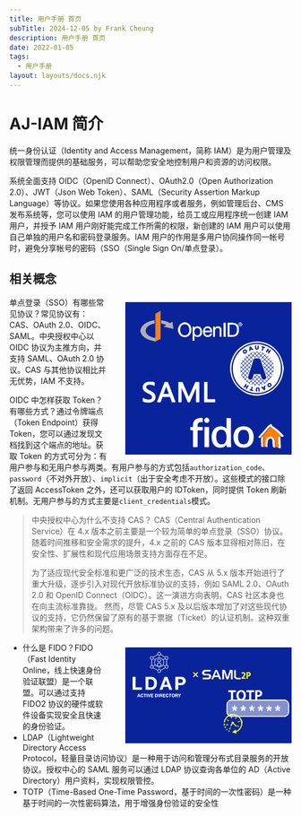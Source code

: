 ```yaml
---
title: 用户手册 首页
subTitle: 2024-12-05 by Frank Cheung
description: 用户手册 首页
date: 2022-01-05
tags:
  - 用户手册
layout: layouts/docs.njk
---
```


# AJ-IAM 简介

统一身份认证（Identity and Access Management，简称 IAM）是为用户管理及权限管理而提供的基础服务，可以帮助您安全地控制用户和资源的访问权限。 

系统全面支持 OIDC（OpenID Connect）、OAuth2.0（Open Authorization 2.0）、JWT（Json Web Token）、SAML（Security Assertion Markup Language）等协议。如果您使用各种应用程序或者服务，例如管理后台、CMS 发布系统等，您可以使用 IAM 的用户管理功能，给员工或应用程序统一创建 IAM 用户，并授予 IAM 用户刚好能完成工作所需的权限，新创建的 IAM 用户可以使用自己单独的用户名和密码登录服务。IAM 用户的作用是多用户协同操作同一帐号时，避免分享帐号的密码（SSO（Single Sign On/单点登录）。 


## 相关概念
<img src="asset/imgs/some.icon.png" style="float:right;margin-top:10px;margin-left:30px;" />

单点登录（SSO）有哪些常见协议？常见协议有：CAS、OAuth 2.0、OIDC、SAML。中央授权中心以 OIDC 协议为主推方向，并支持 SAML、OAuth 2.0 协议。CAS 与其他协议相比并无优势，IAM 不支持。

OIDC 中怎样获取 Token？有哪些方式？通过令牌端点（Token Endpoint）获得 Token，您可以通过发现文档找到这个端点的地址。获取 Token 的方式可分为：有用户参与和无用户参与两类。有用户参与的方式包括`authorization_code`、`password`（不对外开放）、`implicit`（出于安全考虑不开放）。这些模式的接口除了返回 AccessToken 之外，还可以获取用户的 IDToken，同时提供 Token 刷新机制。无用户参与的方式主要是`client_credentials`模式。

> 中央授权中心为什么不支持 CAS？ CAS（Central Authentication Service）在 4.x 版本之前主要是一个较为简单的单点登录（SSO）协议。随着时间推移和安全需求的提升，4.x 之前的 CAS 版本显得相对陈旧，在安全性、扩展性和现代应用场景支持方面存在不足。
> 
> 为了适应现代安全标准和更广泛的技术生态，CAS 从 5.x 版本开始进行了重大升级，逐步引入对现代开放标准协议的支持，例如 SAML 2.0、OAuth 2.0 和 OpenID Connect（OIDC）。这一演进方向表明，CAS 社区本身也在向主流标准靠拢。
> 然而，尽管 CAS 5.x 及以后版本增加了对这些现代协议的支持，它仍然保留了原有的基于票据（Ticket）的认证机制。这种双重架构带来了许多的问题。


<img src="asset/imgs/new-tech.png" style="float:right;margin-top:10px;margin-left:30px;" />

- 什么是 FIDO？FIDO（Fast Identity Online，线上快速身份验证联盟）是一个联盟。可以通过支持 FIDO2 协议的硬件或软件设备实现安全且快速的身份验证。
- LDAP（Lightweight Directory Access Protocol，轻量目录访问协议）是一种用于访问和管理分布式目录服务的开放协议。授权中心的 SAML 服务可以通过 LDAP 协议查询各单位的 AD（Active Directory）用户资料，实现权限管控。
- TOTP（Time-Based One-Time Password，基于时间的一次性密码）是一种基于时间的一次性密码算法，用于增强身份验证的安全性